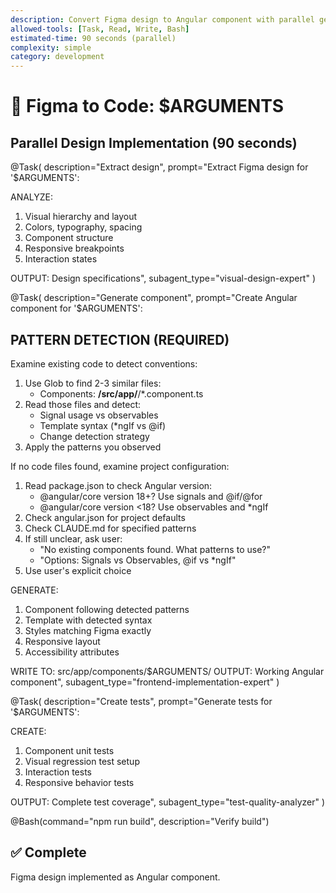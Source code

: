```yaml
---
description: Convert Figma design to Angular component with parallel generation
allowed-tools: [Task, Read, Write, Bash]
estimated-time: 90 seconds (parallel)
complexity: simple
category: development
---
```


# 🎨 Figma to Code: $ARGUMENTS

## Parallel Design Implementation (90 seconds)

@Task(
  description="Extract design",
  prompt="Extract Figma design for '$ARGUMENTS':
  
  ANALYZE:
  1. Visual hierarchy and layout
  2. Colors, typography, spacing
  3. Component structure
  4. Responsive breakpoints
  5. Interaction states
  
  OUTPUT: Design specifications",
  subagent_type="visual-design-expert"
)

@Task(
  description="Generate component",
  prompt="Create Angular component for '$ARGUMENTS':

  ## PATTERN DETECTION (REQUIRED)

  Examine existing code to detect conventions:

  1. Use Glob to find 2-3 similar files:
     - Components: **/src/app/**/*.component.ts
  2. Read those files and detect:
     - Signal usage vs observables
     - Template syntax (*ngIf vs @if)
     - Change detection strategy
  3. Apply the patterns you observed

  If no code files found, examine project configuration:
  1. Read package.json to check Angular version:
     - @angular/core version 18+? Use signals and @if/@for
     - @angular/core version <18? Use observables and *ngIf
  2. Check angular.json for project defaults
  3. Check CLAUDE.md for specified patterns
  4. If still unclear, ask user:
     - "No existing components found. What patterns to use?"
     - "Options: Signals vs Observables, @if vs *ngIf"
  5. Use user's explicit choice

  GENERATE:
  1. Component following detected patterns
  2. Template with detected syntax
  3. Styles matching Figma exactly
  4. Responsive layout
  5. Accessibility attributes

  WRITE TO: src/app/components/$ARGUMENTS/
  OUTPUT: Working Angular component",
  subagent_type="frontend-implementation-expert"
)

@Task(
  description="Create tests",
  prompt="Generate tests for '$ARGUMENTS':
  
  CREATE:
  1. Component unit tests
  2. Visual regression test setup
  3. Interaction tests
  4. Responsive behavior tests
  
  OUTPUT: Complete test coverage",
  subagent_type="test-quality-analyzer"
)

@Bash(command="npm run build", description="Verify build")

## ✅ Complete
Figma design implemented as Angular component.
